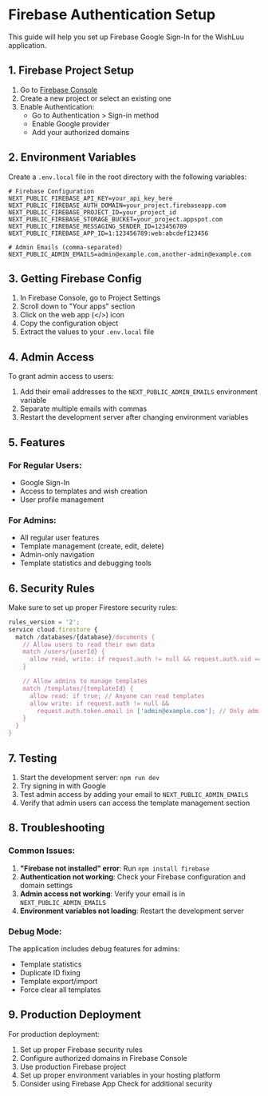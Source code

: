 # Firebase Authentication Setup

This guide will help you set up Firebase Google Sign-In for the WishLuu application.

## 1. Firebase Project Setup

1. Go to [Firebase Console](https://console.firebase.google.com/)
2. Create a new project or select an existing one
3. Enable Authentication:
   - Go to Authentication > Sign-in method
   - Enable Google provider
   - Add your authorized domains

## 2. Environment Variables

Create a `.env.local` file in the root directory with the following variables:

```env
# Firebase Configuration
NEXT_PUBLIC_FIREBASE_API_KEY=your_api_key_here
NEXT_PUBLIC_FIREBASE_AUTH_DOMAIN=your_project.firebaseapp.com
NEXT_PUBLIC_FIREBASE_PROJECT_ID=your_project_id
NEXT_PUBLIC_FIREBASE_STORAGE_BUCKET=your_project.appspot.com
NEXT_PUBLIC_FIREBASE_MESSAGING_SENDER_ID=123456789
NEXT_PUBLIC_FIREBASE_APP_ID=1:123456789:web:abcdef123456

# Admin Emails (comma-separated)
NEXT_PUBLIC_ADMIN_EMAILS=admin@example.com,another-admin@example.com
```

## 3. Getting Firebase Config

1. In Firebase Console, go to Project Settings
2. Scroll down to "Your apps" section
3. Click on the web app (</>) icon
4. Copy the configuration object
5. Extract the values to your `.env.local` file

## 4. Admin Access

To grant admin access to users:

1. Add their email addresses to the `NEXT_PUBLIC_ADMIN_EMAILS` environment variable
2. Separate multiple emails with commas
3. Restart the development server after changing environment variables

## 5. Features

### For Regular Users:

- Google Sign-In
- Access to templates and wish creation
- User profile management

### For Admins:

- All regular user features
- Template management (create, edit, delete)
- Admin-only navigation
- Template statistics and debugging tools

## 6. Security Rules

Make sure to set up proper Firestore security rules:

```javascript
rules_version = '2';
service cloud.firestore {
  match /databases/{database}/documents {
    // Allow users to read their own data
    match /users/{userId} {
      allow read, write: if request.auth != null && request.auth.uid == userId;
    }

    // Allow admins to manage templates
    match /templates/{templateId} {
      allow read: if true; // Anyone can read templates
      allow write: if request.auth != null &&
        request.auth.token.email in ['admin@example.com']; // Only admins can write
    }
  }
}
```

## 7. Testing

1. Start the development server: `npm run dev`
2. Try signing in with Google
3. Test admin access by adding your email to `NEXT_PUBLIC_ADMIN_EMAILS`
4. Verify that admin users can access the template management section

## 8. Troubleshooting

### Common Issues:

1. **"Firebase not installed" error**: Run `npm install firebase`
2. **Authentication not working**: Check your Firebase configuration and domain settings
3. **Admin access not working**: Verify your email is in `NEXT_PUBLIC_ADMIN_EMAILS`
4. **Environment variables not loading**: Restart the development server

### Debug Mode:

The application includes debug features for admins:

- Template statistics
- Duplicate ID fixing
- Template export/import
- Force clear all templates

## 9. Production Deployment

For production deployment:

1. Set up proper Firebase security rules
2. Configure authorized domains in Firebase Console
3. Use production Firebase project
4. Set up proper environment variables in your hosting platform
5. Consider using Firebase App Check for additional security
